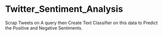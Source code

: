 # Twitter_Sentiment_Analysis
Scrap Tweets on A query then Create Text Classifier on this data to Predict the Positive and Negative Sentiments.
